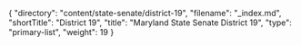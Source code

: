{
  "directory": "content/state-senate/district-19",
  "filename": "_index.md",
  "shortTitle": "District 19",
  "title": "Maryland State Senate District 19",
  "type": "primary-list",
  "weight": 19
}
